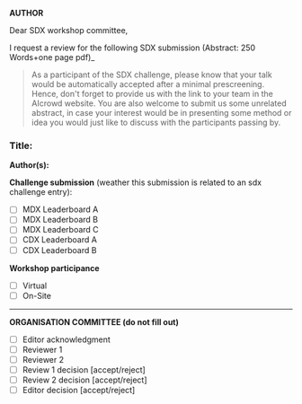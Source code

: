 <!-- Please title your PR with all author's name -->
<!-- Two spaces at the end of a line = new line -->

**AUTHOR**

Dear SDX workshop committee,

I request a review for the following SDX submission (Abstract: 250 Words+one page pdf)_

> As a participant of the SDX challenge, please know that your talk would be automatically accepted after a minimal prescreening. Hence, don't forget to provide us with the link to your team in the AIcrowd website.
> You are also welcome to submit us some unrelated abstract, in case your interest would be in presenting some method or idea you would just like to discuss with the participants passing by.  

### **Title:**  

**Author(s):**  

**Challenge submission** (weather this submission is related to an sdx challenge entry):

* [ ] MDX Leaderboard A
* [ ] MDX Leaderboard B
* [ ] MDX Leaderboard C
* [ ] CDX Leaderboard A
* [ ] CDX Leaderboard B

**Workshop participance**

* [ ] Virtual
* [ ] On-Site

---

**ORGANISATION COMMITTEE (do not fill out)**

* [ ] Editor acknowledgment
* [ ] Reviewer 1
* [ ] Reviewer 2
* [ ] Review 1 decision [accept/reject]
* [ ] Review 2 decision [accept/reject]
* [ ] Editor decision [accept/reject]
